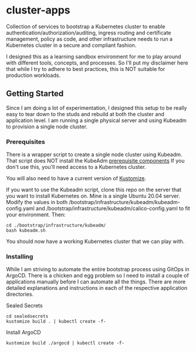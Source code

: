 # cluster-apps

Collection of services to bootstrap a Kubernetes cluster to enable authentication/authorization/auditing, ingress routing and certificate management, policy as code, and other infrastructure needs to run a Kubernetes cluster in a secure and compliant fashion.

I designed this as a learning sandbox environment for me to play around with different tools, concepts, and processes. So I'll put my disclaimer here that while I try to adhere to best practices, this is NOT suitable for production workloads.

## Getting Started

Since I am doing a lot of experimentation, I designed this setup to be really easy to tear down to the studs and rebuild at both the cluster and application level. I am running a single physical server and using Kubeadm to provision a single node cluster.

### Prerequisites

There is a wrapper script to create a single node cluster using Kubeadm. That script does NOT install the KubeAdm [prerequisite components](https://kubernetes.io/docs/setup/production-environment/tools/kubeadm/install-kubeadm/)  If you don't use this, you'll need access to a Kubernetes cluster.

You will also need to have a current version of [Kustomize](https://kubectl.docs.kubernetes.io/installation/kustomize/).

If you want to use the Kubeadm script, clone this repo on the server that you want to install Kubernetes on. Mine is a single Ubuntu 20.04 server. Modify the values in both /bootstrap/infrastructure/kubeadm/kubeadm-config.yaml and /bootstrap/infrastructure/kubeadm/calico-config.yaml to fit your environment. Then:
```
cd ./bootstrap/infrastructure/kubeadm/
bash kubeadm.sh
```

You should now have a working Kubernetes cluster that we can play with.

### Installing

While I am striving to automate the entire bootstrap process using GitOps in ArgoCD. There is a chicken and egg problem so I need to install a couple of applications manually before I can automate all the things. There are more detailed explanations and instructions in each of the respective application directories.

Sealed Secrets

```
cd sealedsecrets
kustomize build . | kubectl create -f-
```

Install ArgoCD

```
kustomize build ./argocd | kubectl create -f-
```
